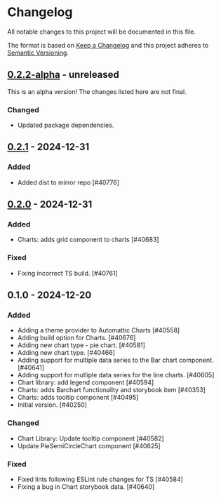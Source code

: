 # Changelog

All notable changes to this project will be documented in this file.

The format is based on [Keep a Changelog](https://keepachangelog.com/en/1.0.0/)
and this project adheres to [Semantic Versioning](https://semver.org/spec/v2.0.0.html).

## [0.2.2-alpha] - unreleased

This is an alpha version! The changes listed here are not final.

### Changed
- Updated package dependencies.

## [0.2.1] - 2024-12-31
### Added
- Added dist to mirror repo [#40776]

## [0.2.0] - 2024-12-31
### Added
- Charts: adds grid component to charts [#40683]

### Fixed
- Fixing incorrect TS build. [#40761]

## 0.1.0 - 2024-12-20
### Added
- Adding a theme provider to Automattic Charts [#40558]
- Adding build option for Charts. [#40676]
- Adding new chart type - pie chart. [#40581]
- Adding new chart type. [#40466]
- Adding support for multiple data series to the Bar chart component. [#40641]
- Adding support for mutliple data series for the line charts. [#40605]
- Chart library: add legend component [#40594]
- Charts: adds Barchart functionality and storybook item [#40353]
- Charts: adds tooltip component [#40495]
- Initial version. [#40250]

### Changed
- Chart Library: Update tooltip component [#40582]
- Update PieSemiCircleChart component [#40625]

### Fixed
- Fixed lints following ESLint rule changes for TS [#40584]
- Fixing a bug in Chart storybook data. [#40640]

[0.2.2-alpha]: https://github.com/Automattic/charts/compare/v0.2.1...v0.2.2-alpha
[0.2.1]: https://github.com/Automattic/charts/compare/v0.2.0...v0.2.1
[0.2.0]: https://github.com/Automattic/charts/compare/v0.1.0...v0.2.0
